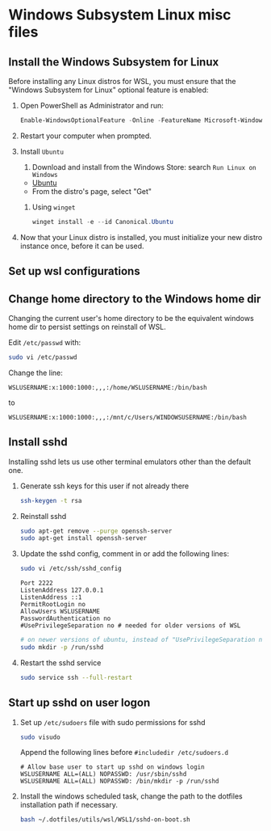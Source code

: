 # Windows Subsystem Linux misc files

## Install the Windows Subsystem for Linux

Before installing any Linux distros for WSL, you must ensure that the "Windows Subsystem for Linux" optional feature is enabled:

1. Open PowerShell as Administrator and run:

    ```powershell
    Enable-WindowsOptionalFeature -Online -FeatureName Microsoft-Windows-Subsystem-Linux
    ```

1. Restart your computer when prompted.
1. Install `Ubuntu`
   1. Download and install from the Windows Store: search `Run Linux on Windows`
    - [Ubuntu](https://www.microsoft.com/en-us/p/ubuntu-2004-lts/9n6svws3rx71)
    - From the distro's page, select "Get"
   1. Using `winget`

      ```powershell
      winget install -e --id Canonical.Ubuntu
      ```

1. Now that your Linux distro is installed, you must initialize your new distro instance once, before it can be used.

## Set up wsl configurations

## Change home directory to the Windows home dir

Changing the current user's home directory to be the equivalent windows home dir to persist settings on reinstall of WSL.

Edit `/etc/passwd` with:

```bash
sudo vi /etc/passwd
```

Change the line:

```text
WSLUSERNAME:x:1000:1000:,,,:/home/WSLUSERNAME:/bin/bash
```

to

```text
WSLUSERNAME:x:1000:1000:,,,:/mnt/c/Users/WINDOWSUSERNAME:/bin/bash
```

## Install sshd

Installing sshd lets us use other terminal emulators other than the default one.

1. Generate ssh keys for this user if not already there

    ```bash
    ssh-keygen -t rsa
    ```

1. Reinstall sshd

    ```bash
    sudo apt-get remove --purge openssh-server
    sudo apt-get install openssh-server
    ```

1. Update the sshd config, comment in or add the following lines:

    ```bash
    sudo vi /etc/ssh/sshd_config
    ```

    ```text
    Port 2222
    ListenAddress 127.0.0.1
    ListenAddress ::1
    PermitRootLogin no
    AllowUsers WSLUSERNAME
    PasswordAuthentication no
    #UsePrivilegeSeparation no # needed for older versions of WSL
    ```

    ```bash
    # on newer versions of ubuntu, instead of "UsePrivilegeSeparation no" create this directory
    sudo mkdir -p /run/sshd
    ```

1. Restart the sshd service

    ```bash
    sudo service ssh --full-restart
    ```

## Start up sshd on user logon

1. Set up `/etc/sudoers` file with sudo permissions for sshd

    ```bash
    sudo visudo
    ```

    Append the following lines before `#includedir /etc/sudoers.d`

    ```text
    # Allow base user to start up sshd on windows login
    WSLUSERNAME ALL=(ALL) NOPASSWD: /usr/sbin/sshd
    WSLUSERNAME ALL=(ALL) NOPASSWD: /bin/mkdir -p /run/sshd
    ```

1. Install the windows scheduled task, change the path to the dotfiles installation path if necessary.

    ```bash
    bash ~/.dotfiles/utils/wsl/WSL1/sshd-on-boot.sh
    ```
